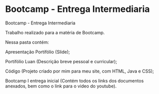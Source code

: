 # Bootcamp - Entrega Intermediaria

Bootcamp - Entrega Intermediaria

Trabalho realizado para a matéria de Bootcamp.

Nessa pasta contém:
  
  Apresentação Portifólio (Slide);
  
  Portifólio Luan (Descrição breve pessoal e curricular);
  
  Código (Projeto criado por mim para meu site, com HTML, Java e CSS);

  Bootcamp I entrega inicial (Contém todos os links dos documentos anexados, bem como o link para o video do youtube).
